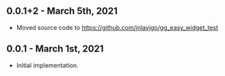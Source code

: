 ## 0.0.1+2 - March 5th, 2021

- Moved source code to https://github.com/inlavigo/gg_easy_widget_test

## 0.0.1 - March 1st, 2021

- Initial implementation.
